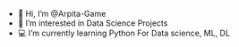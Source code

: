 - 👋 Hi, I’m @Arpita-Game
- 👀 I’m interested in Data Science Projects
- 💻 I’m currently learning Python For Data science, ML, DL
